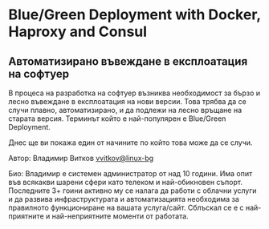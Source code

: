Blue/Green Deployment with Docker, Haproxy and Consul
=====================================================

Автоматизирано въвеждане в експлоатация на софтуер
--------------------------------------------------

В процеса на разработка на софтуер възниква необходимост за бързо и лесно въвеждане в експлоатация на нови версии. Това трябва да се случи плавно, автоматизирано, и да подлежи на лесно връщане на старата версия. Терминът който е най-популярен е Blue/Green Deployment.

Днес ще ви покажа един от начините по който това може да се случи.

Автор: Владимир Витков <vvitkov@linux-bg>

Био: Владимир е системен администратор от над 10 години. Има опит във всякакви шарени сфери като телеком и най-обикновен съпорт. Последните 3+ гоини активно му се налага да работи с облачни услуги и да развива инфраструктурата и автоматизацията необходима за правилното функциониране на вашата услуга/сайт. Сблъскал се е с най-приятните и най-неприятните моменти от работата.
